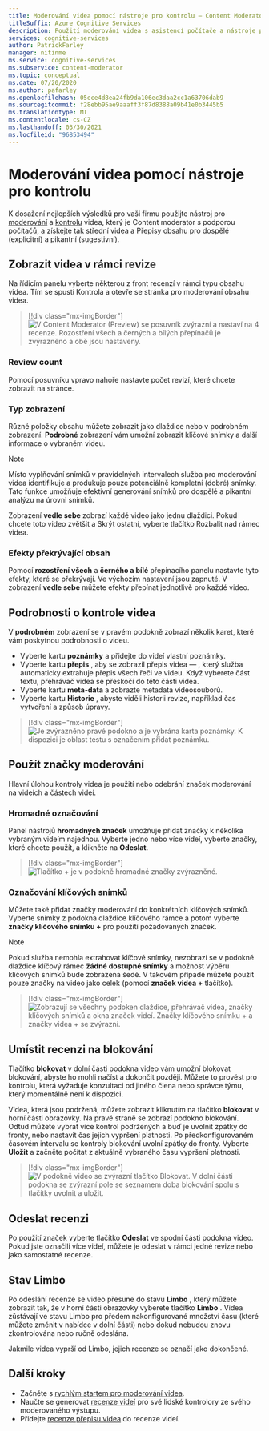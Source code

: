 ```yaml
---
title: Moderování videa pomocí nástroje pro kontrolu – Content Moderator
titleSuffix: Azure Cognitive Services
description: Použití moderování videa s asistencí počítače a nástroje pro kontrolu k mírnému nevhodnému obsahu
services: cognitive-services
author: PatrickFarley
manager: nitinme
ms.service: cognitive-services
ms.subservice: content-moderator
ms.topic: conceptual
ms.date: 07/20/2020
ms.author: pafarley
ms.openlocfilehash: 05ece4d8ea24fb9da106ec3daa2cc1a63706dab9
ms.sourcegitcommit: f28ebb95ae9aaaff3f87d8388a09b41e0b3445b5
ms.translationtype: MT
ms.contentlocale: cs-CZ
ms.lasthandoff: 03/30/2021
ms.locfileid: "96853494"
---
```

# <a name="video-moderation-with-the-review-tool"></a>Moderování videa pomocí nástroje pro kontrolu

K dosažení nejlepších výsledků pro vaši firmu použijte nástroj pro [moderování](video-moderation-api.md) a [kontrolu](Review-Tool-User-Guide/human-in-the-loop.md) videa, který je Content moderator s podporou počítačů, a získejte tak střední videa a Přepisy obsahu pro dospělé (explicitní) a pikantní (sugestivní).

## <a name="view-videos-under-review"></a>Zobrazit videa v rámci revize

Na řídicím panelu vyberte některou z front recenzí v rámci typu obsahu videa. Tím se spustí Kontrola a otevře se stránka pro moderování obsahu videa.

> [!div class="mx-imgBorder"]
> ![V Content Moderator (Preview) se posuvník zvýrazní a nastaví na 4 recenze. Rozostření všech a černých a bílých přepínačů je zvýrazněno a obě jsou nastaveny.](./Review-Tool-User-Guide/images/video-moderation-detailed.png)

### <a name="review-count"></a>Review count

Pomocí posuvníku vpravo nahoře nastavte počet revizí, které chcete zobrazit na stránce.

### <a name="view-type"></a>Typ zobrazení

Různé položky obsahu můžete zobrazit jako dlaždice nebo v podrobném zobrazení. **Podrobné** zobrazení vám umožní zobrazit klíčové snímky a další informace o vybraném videu. 

> [!NOTE]
> Místo vyplňování snímků v pravidelných intervalech služba pro moderování videa identifikuje a produkuje pouze potenciálně kompletní (dobré) snímky. Tato funkce umožňuje efektivní generování snímků pro dospělé a pikantní analýzu na úrovni snímků.

Zobrazení **vedle sebe** zobrazí každé video jako jednu dlaždici. Pokud chcete toto video zvětšit a Skrýt ostatní, vyberte tlačítko Rozbalit nad rámec videa.

### <a name="content-obscuring-effects"></a>Efekty překrývající obsah

Pomocí **rozostření všech** a **černého a bílé** přepínacího panelu nastavte tyto efekty, které se překrývají. Ve výchozím nastavení jsou zapnuté. V zobrazení **vedle sebe** můžete efekty přepínat jednotlivě pro každé video.

## <a name="check-video-details"></a>Podrobnosti o kontrole videa

V **podrobném** zobrazení se v pravém podokně zobrazí několik karet, které vám poskytnou podrobnosti o videu.

* Vyberte kartu **poznámky** a přidejte do videí vlastní poznámky.
* Vyberte kartu **přepis** , aby se zobrazil přepis videa &mdash; , který služba automaticky extrahuje přepis všech řeči ve videu. Když vyberete část textu, přehrávač videa se přeskočí do této části videa.
* Vyberte kartu **meta-data** a zobrazte metadata videosouborů.
* Vyberte kartu **Historie** , abyste viděli historii revize, například čas vytvoření a způsob úpravy.

> [!div class="mx-imgBorder"]
> ![Je zvýrazněno pravé podokno a je vybrána karta poznámky. K dispozici je oblast testu s označením přidat poznámku.](./Review-Tool-User-Guide/images/video-moderation-video-details.png)

## <a name="apply-moderation-tags"></a>Použít značky moderování

Hlavní úlohou kontroly videa je použití nebo odebrání značek moderování na videích a částech videí.

### <a name="bulk-tagging"></a>Hromadné označování

Panel nástrojů **hromadných značek** umožňuje přidat značky k několika vybraným videím najednou. Vyberte jedno nebo více videí, vyberte značky, které chcete použít, a klikněte na **Odeslat**. 

> [!div class="mx-imgBorder"]
> ![Tlačítko + je v podokně hromadné značky zvýrazněné.](./Review-Tool-User-Guide/images/video-moderation-bulk-tags.png)


### <a name="key-frame-tagging"></a>Označování klíčových snímků

Můžete také přidat značky moderování do konkrétních klíčových snímků. Vyberte snímky z podokna dlaždice klíčového rámce a potom vyberte **značky klíčového snímku +** pro použití požadovaných značek.

> [!NOTE]
> Pokud služba nemohla extrahovat klíčové snímky, nezobrazí se v podokně dlaždice klíčový rámec **žádné dostupné snímky** a možnost výběru klíčových snímků bude zobrazena šedě. V takovém případě můžete použít pouze značky na video jako celek (pomocí **značek videa +** tlačítko).

> [!div class="mx-imgBorder"]
> ![Zobrazují se všechny podoken dlaždice, přehrávač videa, značky klíčových snímků a okna značek videí. Značky klíčového snímku + a značky videa + se zvýrazní.](./Review-Tool-User-Guide/images/video-moderation-tagging-options.png)

## <a name="put-a-review-on-hold"></a>Umístit recenzi na blokování

Tlačítko **blokovat** v dolní části podokna video vám umožní blokovat blokování, abyste ho mohli načíst a dokončit později. Můžete to provést pro kontrolu, která vyžaduje konzultaci od jiného člena nebo správce týmu, který momentálně není k dispozici. 

Videa, která jsou podržená, můžete zobrazit kliknutím na tlačítko **blokovat** v horní části obrazovky. Na pravé straně se zobrazí podokno blokování. Odtud můžete vybrat více kontrol podržených a buď je uvolnit zpátky do fronty, nebo nastavit čas jejich vypršení platnosti. Po předkonfigurovaném časovém intervalu se kontroly blokování uvolní zpátky do fronty. Vyberte **Uložit** a začněte počítat z aktuálně vybraného času vypršení platnosti.

> [!div class="mx-imgBorder"]
> ![V podokně video se zvýrazní tlačítko Blokovat. V dolní části podokna se zvýrazní pole se seznamem doba blokování spolu s tlačítky uvolnit a uložit.](./Review-Tool-User-Guide/images/video-moderation-hold.png)

## <a name="submit-a-review"></a>Odeslat recenzi

Po použití značek vyberte tlačítko **Odeslat** ve spodní části podokna video. Pokud jste označili více videí, můžete je odeslat v rámci jedné revize nebo jako samostatné recenze.

## <a name="limbo-state"></a>Stav Limbo

Po odeslání recenze se video přesune do stavu **Limbo** , který můžete zobrazit tak, že v horní části obrazovky vyberete tlačítko **Limbo** . Videa zůstávají ve stavu Limbo pro předem nakonfigurované množství času (které můžete změnit v nabídce v dolní části) nebo dokud nebudou znovu zkontrolována nebo ručně odeslána.

Jakmile videa vyprší od Limbo, jejich recenze se označí jako dokončené.

## <a name="next-steps"></a>Další kroky

- Začněte s [rychlým startem pro moderování videa](video-moderation-api.md).
- Naučte se generovat [recenze videí](video-reviews-quickstart-dotnet.md) pro své lidské kontrolory ze svého moderovaného výstupu.
- Přidejte [recenze přepisu videa](video-transcript-reviews-quickstart-dotnet.md) do recenze videí.
